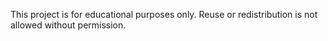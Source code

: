 This project is for educational purposes only. Reuse or redistribution is not allowed without permission.

